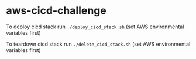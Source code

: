 # aws-cicd-challenge

To deploy cicd stack run `./deploy_cicd_stack.sh` (set AWS environmental variables first)

To teardown cicd stack run `./delete_cicd_stack.sh` (set AWS environmental variables first)